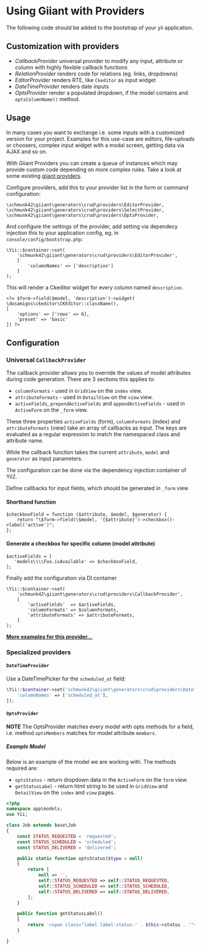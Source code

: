 # Using Giiant with Providers

The following code should be added to the bootstrap of your yii application.  


Customization with providers
----------------------------

- *CallbackProvider* universal provider to modify any input, attribute or column with highly flexible callback functions
- *RelationProvider* renders code for relations (eg. links, dropdowns)
- *EditorProvider* renders RTE, like `Ckeditor` as input widget
- *DateTimeProvider* renders date inputs
- *OptsProvider* render a populated dropdown, if the model contains and `optsColumnName()` method.


## Usage

In many cases you want to exchange i.e. some inputs with a customized version for your project.
Examples for this use-case are editors, file-uploads or choosers, complex input widget with a modal screen, getting
data via AJAX and so on.

With Giiant Providers you can create a queue of instances which may provide custom code depending on more complex
rules. Take a look at some existing [giiant providers](https://github.com/schmunk42/yii2-giiant/tree/master/crud/providers).

Configure providers, add this to your provider list in the form or command configuration:

    \schmunk42\giiant\generators\crud\providers\EditorProvider,
    \schmunk42\giiant\generators\crud\providers\SelectProvider,
    \schmunk42\giiant\generators\crud\providers\OptsProvider,


And configure the settings of the provider, add setting via dependecy injection this to your application config, eg. in `console/config/bootstrap.php`:

    \Yii::$container->set(
        'schmunk42\giiant\generators\crud\providers\EditorProvider',
        [
            'columnNames' => ['description']
        ]
    );

This will render a Ckeditor widget for every column named `description`.

    <?= $form->field($model, 'description')->widget(
    \dosamigos\ckeditor\CKEditor::className(),
    [
        'options' => ['rows' => 6],
        'preset' => 'basic'
    ]) ?>


Configuration
-------------

### Universal `CallbackProvider`


The callback provider allows you to override the values of model attributes during code generation.  There are 3 sections this applies to:

- `columnFormats` - used in `GridView` on the `index` view.
- `attributeFormats` - used in `DetailView` on the `view` view.
- `activeFields`, `prependActiveFields` and `appendActiveFields` - used in `ActiveForm` on the `_form` view.

These three properties `activeFields` (form), `columnFormats` (index) and `attributeFormats` (view) take an array of callbacks as input. 
The keys are evaluated as a regular expression to match the namespaced class and attribute name.

While the callback function takes the current `attribute`, `model` and `generator` as input parameters.

The configuration can be done via the dependency injection container of Yii2.

Define callbacks for input fields, which should be generated in `_form` view

#### Shorthand function

    $checkboxField = function ($attribute, $model, $generator) {
        return "\$form->field(\$model, '{$attribute}')->checkbox()->label('active')";
    };

#### Generate a checkbox for specific column (model attribute)

```
$activeFields = [
   'models\\\\Foo.isAvailable' => $checkboxField,
];
```

Finally add the configuration via DI container

```
\Yii::$container->set(
    'schmunk42\giiant\generators\crud\providers\CallbackProvider',
    [
        'activeFields'  => $activeFields,
        'columnFormats' => $columnFormats,
        'attributeFormats' => $attributeFormats,
    ]
);
```

**[More examples for this provider...](31-callback-provider-examples.md)**



### Specialized providers

#### `DateTimeProvider`

Use a DateTimePicker for the `scheduled_at` field:

```php
\Yii::$container->set('schmunk42\giiant\generators\crud\providers\DateTimeProvider', [
    'columnNames' => ['scheduled_at'],
]);
```


#### `OptsProvider`

**NOTE** The OptsProvider matches every model with opts methods for a field, i.e. method `optsMembers` matches for model attribute `members`.

##### Example Model

Below is an example of the model we are working with.  The methods required are:

- `optsStatus` - return dropdown data in the `ActiveForm` on the `form` view.
- `getStatusLabel` - return html string to be used in `GridView` and `DetailView` on the `index` and `view` pages.

```php
<?php
namespace app\models;
use Yii;

class Job extends base\Job
{
    const STATUS_REQUESTED = 'requested';
    const STATUS_SCHEDULED = 'scheduled';
    const STATUS_DELIVERED = 'delivered';

    public static function optsStatus($type = null)
    {
        return [
            null => '',
            self::STATUS_REQUESTED => self::STATUS_REQUESTED,
            self::STATUS_SCHEDULED => self::STATUS_SCHEDULED,
            self::STATUS_DELIVERED => self::STATUS_DELIVERED,
        ];
    }

    public function getStatusLabel()
    {
        return '<span class="label label-status-' . $this->status . '">' . $this->status . '</span>';
    }

}
```
